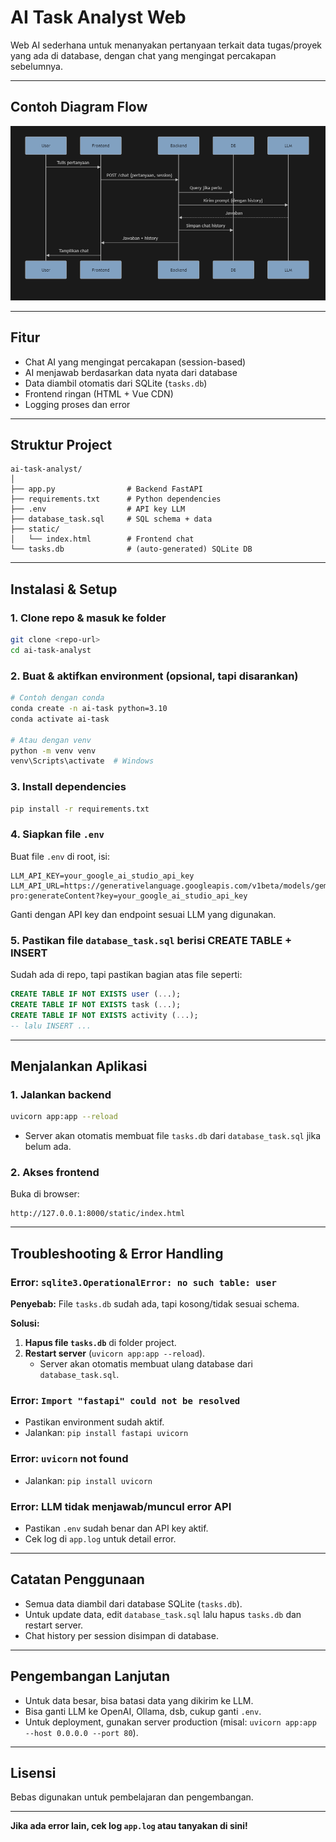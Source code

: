 # AI Task Analyst Web

Web AI sederhana untuk menanyakan pertanyaan terkait data tugas/proyek yang ada di database, dengan chat yang mengingat percakapan sebelumnya.

---

## **Contoh Diagram Flow**

![Diagram Flow](diagram-flow.png)

---

## **Fitur**
- Chat AI yang mengingat percakapan (session-based)
- AI menjawab berdasarkan data nyata dari database
- Data diambil otomatis dari SQLite (`tasks.db`)
- Frontend ringan (HTML + Vue CDN)
- Logging proses dan error

---

## **Struktur Project**
```
ai-task-analyst/
│
├── app.py                # Backend FastAPI
├── requirements.txt      # Python dependencies
├── .env                  # API key LLM
├── database_task.sql     # SQL schema + data
├── static/
│   └── index.html        # Frontend chat
└── tasks.db              # (auto-generated) SQLite DB
```

---

## **Instalasi & Setup**

### 1. **Clone repo & masuk ke folder**
```bash
git clone <repo-url>
cd ai-task-analyst
```

### 2. **Buat & aktifkan environment (opsional, tapi disarankan)**
```bash
# Contoh dengan conda
conda create -n ai-task python=3.10
conda activate ai-task

# Atau dengan venv
python -m venv venv
venv\Scripts\activate  # Windows
```

### 3. **Install dependencies**
```bash
pip install -r requirements.txt
```

### 4. **Siapkan file `.env`**
Buat file `.env` di root, isi:
```
LLM_API_KEY=your_google_ai_studio_api_key
LLM_API_URL=https://generativelanguage.googleapis.com/v1beta/models/gemini-pro:generateContent?key=your_google_ai_studio_api_key
```
Ganti dengan API key dan endpoint sesuai LLM yang digunakan.

### 5. **Pastikan file `database_task.sql` berisi CREATE TABLE + INSERT**
Sudah ada di repo, tapi pastikan bagian atas file seperti:
```sql
CREATE TABLE IF NOT EXISTS user (...);
CREATE TABLE IF NOT EXISTS task (...);
CREATE TABLE IF NOT EXISTS activity (...);
-- lalu INSERT ...
```

---

## **Menjalankan Aplikasi**

### 1. **Jalankan backend**
```bash
uvicorn app:app --reload
```
- Server akan otomatis membuat file `tasks.db` dari `database_task.sql` jika belum ada.

### 2. **Akses frontend**
Buka di browser:
```
http://127.0.0.1:8000/static/index.html
```

---

## **Troubleshooting & Error Handling**

### **Error: `sqlite3.OperationalError: no such table: user`**
**Penyebab:**
File `tasks.db` sudah ada, tapi kosong/tidak sesuai schema.

**Solusi:**
1. **Hapus file `tasks.db`** di folder project.
2. **Restart server** (`uvicorn app:app --reload`).
   - Server akan otomatis membuat ulang database dari `database_task.sql`.

### **Error: `Import "fastapi" could not be resolved`**
- Pastikan environment sudah aktif.
- Jalankan: `pip install fastapi uvicorn`

### **Error: `uvicorn` not found**
- Jalankan: `pip install uvicorn`

### **Error: LLM tidak menjawab/muncul error API**
- Pastikan `.env` sudah benar dan API key aktif.
- Cek log di `app.log` untuk detail error.

---

## **Catatan Penggunaan**
- Semua data diambil dari database SQLite (`tasks.db`).
- Untuk update data, edit `database_task.sql` lalu hapus `tasks.db` dan restart server.
- Chat history per session disimpan di database.

---

## **Pengembangan Lanjutan**
- Untuk data besar, bisa batasi data yang dikirim ke LLM.
- Bisa ganti LLM ke OpenAI, Ollama, dsb, cukup ganti `.env`.
- Untuk deployment, gunakan server production (misal: `uvicorn app:app --host 0.0.0.0 --port 80`).

---

## **Lisensi**
Bebas digunakan untuk pembelajaran dan pengembangan.

---

**Jika ada error lain, cek log `app.log` atau tanyakan di sini!**